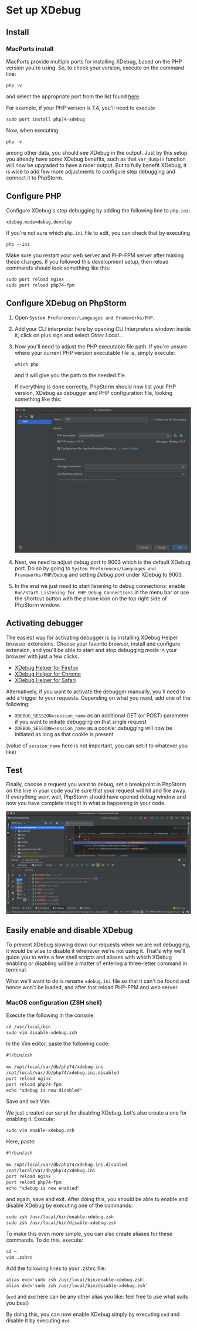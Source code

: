 # Set up XDebug

## Install

### MacPorts install
MacPorts provide multiple ports for installing XDebug, based on the PHP version you're using. So, to check your version, execute on the command line:
```
php -v
```
and select the appropriate port from the list found [here](https://ports.macports.org/?search=xdebug&search_by=name).

For example, if your PHP version is 7.4, you'll need to execute
```
sudo port install php74-xdebug
```

Now, when executing
```
php -v
```
among other data, you should see XDebug in the output. Just by this setup you already have some XDebug benefits, such as that `var_dump()` function will now be upgraded to have a nicer output. But to fully benefit XDebug, it is wise to add few more adjustments to configure step debugging and connect it to PhpStorm.

## Configure PHP
Configure XDebug's step debugging by adding the following line to `php.ini`:
```
xdebug.mode=debug,develop
```
If you're not sure which `php.ini` file to edit, you can check that by executing
```
php --ini
```
Make sure you restart your web server and PHP-FPM server after making these changes. If you followed this development setup, then reload commands should look something like this:
```
sudo port reload nginx
sudo port reload php74-fpm
```

## Configure XDebug on PhpStorm

1. Open `System Preferences/Languages and Frameworks/PHP`.
1. Add your CLI interpreter here by opening CLI Interpreters window: inside it, click on plus sign and select *Other Local...*
1. Now you'll need to adjust the PHP executable file path. If you're unsure where your current PHP version executable file is, simply execute:
    ```
    which php
    ```
    and it will give you the path to the needed file.

    If everything is done correctly, PhpStorm should now list your PHP version, XDebug as debugger and PHP configuration file, looking something like this:
    
    ![PhpStorm XDebug config](phpstorm-xdebug-config.png)

1. Next, we need to adjust debug port to 9003 which is the default XDebug port. Do so by going to `System Preferences/Languages and Frameworks/PHP/Debug` and setting *Debug port* under XDebug to 9003.
1. In the end we just need to start listening to debug connections: enable `Run/Start Listening for PHP Debug Connections` in the menu bar or use the shortcut button with the phone icon on the top right side of PhpStorm window.

## Activating debugger
The easiest way for activating debugger is by installing XDebug Helper browser extensions. Choose your favorite browser, install and configure extension, and you'll be able to start and stop debugging mode in your browser with just a few clicks.
- [XDebug Helper for Firefox](https://addons.mozilla.org/en-GB/firefox/addon/xdebug-helper-for-firefox/)
- [XDebug Helper for Chrome](https://chrome.google.com/webstore/detail/xdebug-helper/eadndfjplgieldjbigjakmdgkmoaaaoc)
- [XDebug Helper for Safari](https://apps.apple.com/app/safari-xdebug-toggle/id1437227804?mt=12)

Alternatively, if you want to activate the debugger manually, you'll need to add a trigger to your requests. Depending on what you need, add one of the following:
- `XDEBUG_SESSION=session_name` as an additional GET (or POST) parameter if you want to initiate debugging on that single request
- `XDEBUG_SESSION=session_name` as a cookie: debugging will now be initiated as long as that cookie is present

(value of `session_name` here is not important, you can set it to whatever you like)

## Test
Finally, choose a request you want to debug, set a breakpoint in PhpStorm on the line in your code you're sure that your request will hit and fire away. If everything went well, PhpStorm should have opened debug window and now you have complete insight in what is happening in your code.

![PhpStorm debug window](phpstorm-debugging.png)

## Easily enable and disable XDebug
To prevent XDebug slowing down our requests when we are not debugging, it would be wise to disable it whenever we're not using it. That's why we'll guide you to write a few shell scripts and aliases with which XDebug enabling or disabling will be a matter of entering a three-letter command in terminal.

What we'll want to do is rename `xdebug.ini` file so that it can't be found and hence won't be loaded, and after that reload PHP-FPM and web server.

### MacOS configuration (ZSH shell)
Execute the following in the console:
```
cd /usr/local/bin
sudo vim disable-xdebug.zsh
```
In the Vim editor, paste the following code:
```
#!/bin/zsh

mv /opt/local/var/db/php74/xdebug.ini /opt/local/var/db/php74/xdebug.ini.disabled
port reload nginx
port reload php74-fpm
echo "xdebug is now disabled"
```
Save and exit Vim.

We just created our script for disabling XDebug. Let's also create a one for enabling it. Execute:
```
sudo vim enable-xdebug.zsh
```
Here, paste:
```
#!/bin/zsh

mv /opt/local/var/db/php74/xdebug.ini.disabled /opt/local/var/db/php74/xdebug.ini
port reload nginx
port reload php74-fpm
echo "xdebug is now enabled"
```
and again, save and exit. After doing this, you should be able to enable and disable XDebug by executing one of the commands:
```
sudo zsh /usr/local/bin/enable-xdebug.zsh
sudo zsh /usr/local/bin/disable-xdebug.zsh
```

To make this even more simple, you can also create aliases for these commands. To do this, execute:
```
cd ~
vim .zshrc
```

Add the following lines to your .zshrc file:
```
alias exd='sudo zsh /usr/local/bin/enable-xdebug.zsh'
alias dxd='sudo zsh /usr/local/bin/disable-xdebug.zsh'
```
(`exd` and `dxd` here can be any other alias you like: feel free to use what suits you best)

By doing this, you can now enable XDebug simply by executing `exd` and disable it by executing `dxd`.
